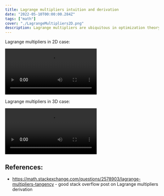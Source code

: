 ```yaml
---
title: Lagrange multipliers intuition and derivation
date: "2022-05-10T00:00:00.284Z"
tags: ["math"]
cover: "./LagrangeMultipliers2D.png"
description: Lagrange multipliers are ubiquitous in optimization theory and natural sciences, such as mechanics and statistical physics. Here I work out its intuition and derivation.
---
```


Lagrange multipliers in 2D case:

![Lagrange multipliers 2D scene](LagrangeMultipliers2DScene.mp4)

Lagrange multipliers in 3D case:

![Lagrange multipliers 3D scene](LagrangeMultipliers3DScene.mp4)

## References:
* https://math.stackexchange.com/questions/2578903/lagrange-multipliers-tangency - good stack overflow post on Lagrange multipliers derivation